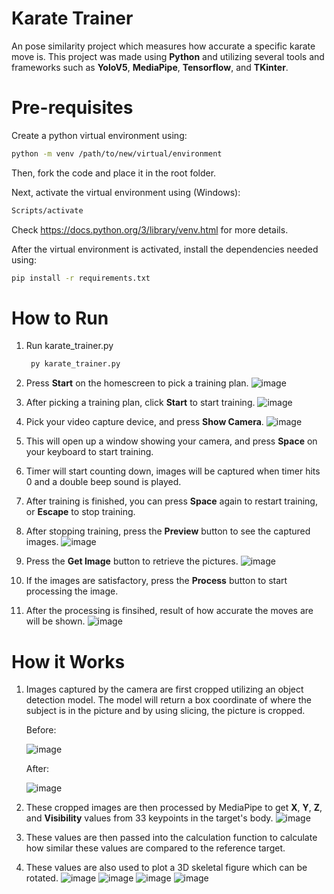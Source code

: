 # Karate Trainer #
An pose similarity project which measures how accurate a specific karate move is.
This project was made using **Python** and utilizing several tools and frameworks such as **YoloV5**, **MediaPipe**, **Tensorflow**, and **TKinter**.

# Pre-requisites #
Create a python virtual environment using:
```bash
python -m venv /path/to/new/virtual/environment
```

Then, fork the code and place it in the root folder.

Next, activate the virtual environment using (Windows):
```bash
Scripts/activate
```

Check https://docs.python.org/3/library/venv.html for more details.

After the virtual environment is activated, install the dependencies needed using:

```bash
pip install -r requirements.txt
```

# How to Run #
1. Run karate_trainer.py
   
   ```bash
    py karate_trainer.py
   ```
2. Press **Start** on the homescreen to pick a training plan.
   ![image](https://github.com/Riyuze/karate-trainer/assets/98701660/3b91e0dc-48d0-42a6-84cf-75c52a3ab7d8)
3. After picking a training plan, click **Start** to start training.
   ![image](https://github.com/Riyuze/karate-trainer/assets/98701660/63c1c839-35fb-4931-ac4b-64a609d002a9)
3. Pick your video capture device, and press **Show Camera**.
   ![image](https://github.com/Riyuze/karate-trainer/assets/98701660/eb663338-be2a-4c6f-9ca1-5d2980fe6f66)
4. This will open up a window showing your camera, and press **Space** on your keyboard to start training.
5. Timer will start counting down, images will be captured when timer hits 0 and a double beep sound is played.
6. After training is finished, you can press **Space** again to restart training, or **Escape** to stop training.
7. After stopping training, press the **Preview** button to see the captured images.
   ![image](https://github.com/Riyuze/karate-trainer/assets/98701660/26c716ef-2e01-425d-9ccf-f4a239e4c36e)
8. Press the **Get Image** button to retrieve the pictures.
   ![image](https://github.com/Riyuze/karate-trainer/assets/98701660/0c61a1a8-0f83-4cf0-8410-3dd54a16ef08)
9. If the images are satisfactory, press the **Process** button to start processing the image.
10. After the processing is finsihed, result of how accurate the moves are will be shown.
    ![image](https://github.com/Riyuze/karate-trainer/assets/98701660/7601fd8f-ea05-401f-83d6-6b9866d1016c)

# How it Works #
1. Images captured by the camera are first cropped utilizing an object detection model.
   The model will return a box coordinate of where the subject is in the picture and by using slicing, the picture is cropped.
   
   Before:
   
   ![image](https://github.com/Riyuze/karate-trainer/assets/98701660/10322ebe-115f-4f2d-8966-5a7c31bc2190)
   
   After:
   
   ![image](https://github.com/Riyuze/karate-trainer/assets/98701660/b2c5e971-eeca-4d93-86f9-a79ae550037a)

2. These cropped images are then processed by MediaPipe to get **X**, **Y**, **Z**, and **Visibility** values from 33 keypoints in the target's body.
   ![image](https://github.com/Riyuze/karate-trainer/assets/98701660/3092ef60-22b3-4e33-86b2-8a2330e9b72b)
3. These values are then passed into the calculation function to calculate how similar these values are compared to the reference target.
4. These values are also used to plot a 3D skeletal figure which can be rotated.
   ![image](https://github.com/Riyuze/karate-trainer/assets/98701660/bf73cee8-5e14-47ce-bf50-be512f587d17)
   ![image](https://github.com/Riyuze/karate-trainer/assets/98701660/7580ff32-61c9-43ce-bfe9-aea76e119241)
   ![image](https://github.com/Riyuze/karate-trainer/assets/98701660/6219df08-b95e-4bce-97d5-6144955cb5b1)
   ![image](https://github.com/Riyuze/karate-trainer/assets/98701660/a66cfe33-be54-40c5-bd37-ddf9edad5254)
